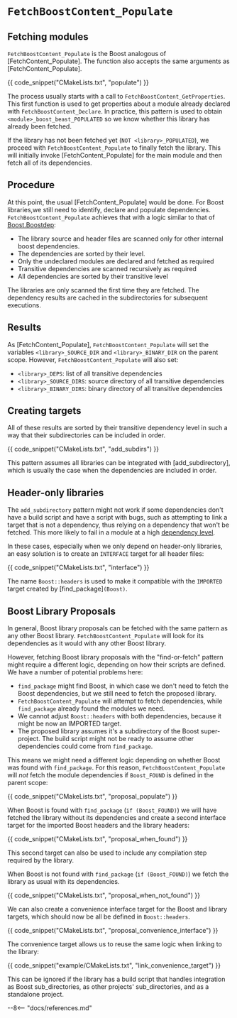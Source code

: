 # `FetchBoostContent_Populate`

## Fetching modules

`FetchBoostContent_Populate` is the Boost analogous of [FetchContent_Populate]. The function also accepts the same arguments as [FetchContent_Populate].

{{ code_snippet("CMakeLists.txt", "populate") }}

The process usually starts with a call to `FetchBoostContent_GetProperties`. This first function is used to get properties about a module already declared with `FetchBoostContent_Declare`. In practice, this pattern is used to obtain `<module>_boost_beast_POPULATED` so we know whether this library has already been fetched. 

If the library has not been fetched yet (`NOT <library>_POPULATED`), we proceed with `FetchBoostContent_Populate` to finally fetch the library. This will initially invoke [FetchContent_Populate] for the main module and then fetch all of its dependencies.

## Procedure

At this point, the usual [FetchContent_Populate] would be done. For Boost libraries,we still need to identify, declare and populate dependencies.  `FetchBoostContent_Populate` achieves that with a logic similar to that of [Boost.Boostdep](https://www.boost.org/doc/libs/master/tools/boostdep/doc/html/):

- The library source and header files are scanned only for other internal boost dependencies.
- The dependencies are sorted by their level.
- Only the undeclared modules are declared and fetched as required
- Transitive dependencies are scanned recursively as required
- All dependencies are sorted by their transitive level

The libraries are only scanned the first time they are fetched. The dependency results are cached in the subdirectories for subsequent executions.

## Results

As [FetchContent_Populate], `FetchBoostContent_Populate` will set the variables `<library>_SOURCE_DIR` and `<library>_BINARY_DIR` on the parent scope. However, `FetchBoostContent_Populate` will also set: 

- `<library>_DEPS`: list of all transitive dependencies
- `<library>_SOURCE_DIRS`: source directory of all transitive dependencies
- `<library>_BINARY_DIRS`: binary directory of all transitive dependencies

## Creating targets

All of these results are sorted by their transitive dependency level in such a way that their subdirectories can be included in order.  

{{ code_snippet("CMakeLists.txt", "add_subdirs") }}

This pattern assumes all libraries can be integrated with [add_subdirectory], which is usually the case when the dependencies are included in order.  

## Header-only libraries

The `add_subdirectory` pattern might not work if some dependencies don't have a build script and have a script with bugs, such as attempting to link a target that is not a dependency, thus relying on a dependency that won't be fetched. This more likely to fail in a module at a high [dependency level](https://pdimov.github.io/boostdep-report/master/module-levels.html).

In these cases, especially when we only depend on header-only libraries, an easy solution is to create an `INTERFACE` target for all header files:

{{ code_snippet("CMakeLists.txt", "interface") }}

The name `Boost::headers` is used to make it compatible with the `IMPORTED` target created by [find_package]`(Boost)`.

## Boost Library Proposals

In general, Boost library proposals can be fetched with the same pattern as any other Boost library. `FetchBoostContent_Populate` will look for its dependencies as it would with any other Boost library.

However, fetching Boost library proposals with the "find-or-fetch" pattern might require a different logic, depending on how their scripts are defined. We have a number of potential problems here: 

- `find_package` might find Boost, in which case we don't need to fetch the Boost dependencies, but we still need to fetch the proposed library.
- `FetchBoostContent_Populate` will attempt to fetch dependencies, while `find_package` already found the modules we need.
- We cannot adjust `Boost::headers` with both dependencies, because it might be now an IMPORTED target.
- The proposed library assumes it's a subdirectory of the Boost super-project. The build script might not be ready to assume other dependencies could come from `find_package`.

This means we might need a different logic depending on whether Boost was found with `find_package`. For this reason, `FetchBoostContent_Populate` will _not_ fetch the module dependencies if `Boost_FOUND` is defined in the parent scope:

{{ code_snippet("CMakeLists.txt", "proposal_populate") }}

When Boost is found with `find_package` (`if (Boost_FOUND)`) we will have fetched the library without its dependencies and create a second interface target for the imported Boost headers and the library headers: 

{{ code_snippet("CMakeLists.txt", "proposal_when_found") }}

This second target can also be used to include any compilation step required by the library.

When Boost is not found with `find_package` (`if (Boost_FOUND)`) we fetch the library as usual with its dependencies.

{{ code_snippet("CMakeLists.txt", "proposal_when_not_found") }}

We can also create a convenience interface target for the Boost and library targets, which should now be all be defined in `Boost::headers`.

{{ code_snippet("CMakeLists.txt", "proposal_convenience_interface") }}

The convenience target allows us to reuse the same logic when linking to the library:

{{ code_snippet("example/CMakeLists.txt", "link_convenience_target") }}

This can be ignored if the library has a build script that handles integration as Boost sub_directories, as other projects' sub_directories, and as a standalone project.

--8<-- "docs/references.md"
